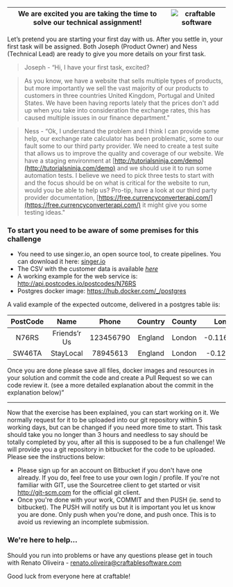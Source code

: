 We are excited you are taking the time to solve our technical assignment! | ![craftable software](https://drive.google.com/uc?id=1ZIRznbixr8JX8qRJcVbOj6GVMtPgeGhG "craftable software")
------------- | -------------


Let’s pretend you are starting your first day with us. After you settle in, your first task will be assigned. Both Joseph (Product Owner) and Ness (Technical Lead) are ready to give you more details on your first task.

> Joseph - “Hi, I have your first task, excited?

> As you know, we have a website that sells multiple types of products, but more importantly we sell the vast majority of our products to customers in three countries United Kingdom, Portugal and United States. We have been having reports lately that the prices don't add up when you take into consideration the exchange rates, this has caused multiple issues in our finance department."

> Ness - “Ok, I understand the problem and I think I can provide some help, our exchange rate calculator has been problematic, some to our fault some to our third party provider. We need to create a test suite that allows us to improve the quality and coverage of our website. We have a staging environment at [http://tutorialsninja.com/demo](http://tutorialsninja.com/demo) and we should use it to run some automation tests. 
> I believe we need to pick three tests to start with and the focus should be on what is critical for the website to run, would you be able to help us? Pro-tip, have a look at our third party provider documentation, [https://free.currencyconverterapi.com/](https://free.currencyconverterapi.com/) it might give you some testing ideas."

### To start you need to be aware of some premises for this challenge

* You need to use singer.io, an open source tool, to create pipelines. You can download it here: [singer.io](https://www.singer.io)
* The CSV with the customer data is available *[here](https://docs.google.com/spreadsheets/d/e/2PACX-1vSyWCJtr4zXPapIzqowojAyB7fyyhBMH5YlLBc5E8xP7tjoBGIlLBIHrp6AvN12saGAsRNvCclIcIfd/pub?gid=0&single=true&output=csv)*
* A working example for the web service is: http://api.postcodes.io/postcodes/N76RS
* Postgres docker image: https://hub.docker.com/_/postgres 


A valid example of the expected outcome, delivered in a postgres table iis:

| PostCode      | Name           | Phone     |   Country  |   County  |   Long    | Lat       |HasSpecialCharacters|NoSpecialCharacters |
|:-------------:|:--------------:|:---------:|:----------:|:---------:|:---------:|:---------:|:------------------:|:------------------:|
|  N76RS        |   Friends’r Us | 123456790 |  England   |   London  | -0.116805 |51.560414  |               True | Friendsr Us        |
| SW46TA        |   StayLocal    | 78945613  |  England   |   London  | -0.12278  |51.472716  |              False | StayLocal          |




Once you are done please save all files, docker images and resources in your solution and commit the code and create a Pull Request so we can code review it. (see a more detailed explanation about the commit in the explanation below)”

---

Now that the exercise has been explained, you can start working on it. We normally request for it to be uploaded into our git repository within 5 working days, but can be changed if you need more time to start. This task should take you no longer than 3 hours and needless to say should be totally completed by you, after all this is supposed to be a fun challenge! 
We will provide you a git repository in bitbucket for the code to be uploaded. Please see the instructions below:

* Please sign up for an account on Bitbucket if you don't have one already. If you do, feel free to use your own login / profile. If you're not familiar with GIT, use the Sourcetree client to get started or visit http://git-scm.com for the official git client.
* Once you're done with your work, COMMIT and then PUSH (ie. send to bitbucket). The PUSH will notify us but it is important you let us know you are done. Only push when you're done, and push once. This is to avoid us reviewing an incomplete submission.

### We're here to help...
Should you run into problems or have any questions please get in touch with Renato Oliveira - renato.oliveira@craftablesoftware.com



Good luck from everyone here at craftable!